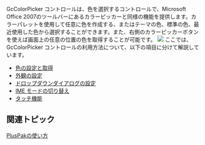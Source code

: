 GcColorPicker コントロールは、色を選択するコントロールで、Microsoft Office 2007のツールバーにあるカラーピッカーと同様の機能を提供します。カラーパレットを使用して任意に色を作成する、またはテーマの色、標準の色、最近使用した色から選択することができます。また、右側のカラーピッカーボタンを使えば画面上の任意の位置の色を取得することが可能です。
![](/DOCUMENT_SITE_LINK_PREFIX_HERE/document-site-files/images/06fadbb1-c461-433a-b385-ae4966e56069/images/gccolorpicker.png)
ここでは、GcColorPicker コントロールの利用方法について、以下の項目に分けて解説しています。

* [色の設定と取得](gcdocsite__documentlink?toc-item-id=03354c03-2687-47ba-a463-b0e15558c605)
* [外観の設定](gcdocsite__documentlink?toc-item-id=3353434c-416e-4812-8bbd-9468b90e0642)
* [ドロップダウンダイアログの設定](gcdocsite__documentlink?toc-item-id=2ff0028d-be70-42bb-bcb7-5ee95bb80b82)
* [IME モードの切り替え](gcdocsite__documentlink?toc-item-id=68a97bf6-b870-459a-bf66-8ed935b381af)
* [タッチ機能](gcdocsite__documentlink?toc-item-id=9c0c469a-4c9c-48bf-9a65-09307d267c8c)

## 関連トピック

[PlusPakの使い方](gcdocsite__documentlink?toc-item-id=f660d5eb-01cf-4c16-8edb-cac373cd0651)
